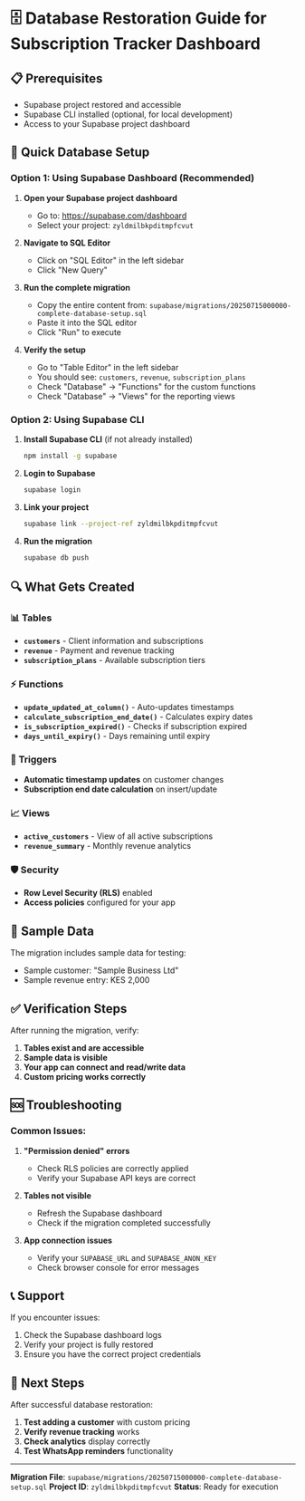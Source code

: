 # 🗄️ Database Restoration Guide for Subscription Tracker Dashboard

## 📋 Prerequisites
- Supabase project restored and accessible
- Supabase CLI installed (optional, for local development)
- Access to your Supabase project dashboard

## 🚀 Quick Database Setup

### Option 1: Using Supabase Dashboard (Recommended)

1. **Open your Supabase project dashboard**
   - Go to: https://supabase.com/dashboard
   - Select your project: `zyldmilbkpditmpfcvut`

2. **Navigate to SQL Editor**
   - Click on "SQL Editor" in the left sidebar
   - Click "New Query"

3. **Run the complete migration**
   - Copy the entire content from: `supabase/migrations/20250715000000-complete-database-setup.sql`
   - Paste it into the SQL editor
   - Click "Run" to execute

4. **Verify the setup**
   - Go to "Table Editor" in the left sidebar
   - You should see: `customers`, `revenue`, `subscription_plans`
   - Check "Database" → "Functions" for the custom functions
   - Check "Database" → "Views" for the reporting views

### Option 2: Using Supabase CLI

1. **Install Supabase CLI** (if not already installed)
   ```bash
   npm install -g supabase
   ```

2. **Login to Supabase**
   ```bash
   supabase login
   ```

3. **Link your project**
   ```bash
   supabase link --project-ref zyldmilbkpditmpfcvut
   ```

4. **Run the migration**
   ```bash
   supabase db push
   ```

## 🔍 What Gets Created

### 📊 Tables
- **`customers`** - Client information and subscriptions
- **`revenue`** - Payment and revenue tracking
- **`subscription_plans`** - Available subscription tiers

### ⚡ Functions
- **`update_updated_at_column()`** - Auto-updates timestamps
- **`calculate_subscription_end_date()`** - Calculates expiry dates
- **`is_subscription_expired()`** - Checks if subscription expired
- **`days_until_expiry()`** - Days remaining until expiry

### 🔄 Triggers
- **Automatic timestamp updates** on customer changes
- **Subscription end date calculation** on insert/update

### 📈 Views
- **`active_customers`** - View of all active subscriptions
- **`revenue_summary`** - Monthly revenue analytics

### 🛡️ Security
- **Row Level Security (RLS)** enabled
- **Access policies** configured for your app

## 🧪 Sample Data
The migration includes sample data for testing:
- Sample customer: "Sample Business Ltd"
- Sample revenue entry: KES 2,000

## ✅ Verification Steps

After running the migration, verify:

1. **Tables exist and are accessible**
2. **Sample data is visible**
3. **Your app can connect and read/write data**
4. **Custom pricing works correctly**

## 🆘 Troubleshooting

### Common Issues:

1. **"Permission denied" errors**
   - Check RLS policies are correctly applied
   - Verify your Supabase API keys are correct

2. **Tables not visible**
   - Refresh the Supabase dashboard
   - Check if the migration completed successfully

3. **App connection issues**
   - Verify your `SUPABASE_URL` and `SUPABASE_ANON_KEY`
   - Check browser console for error messages

## 📞 Support

If you encounter issues:
1. Check the Supabase dashboard logs
2. Verify your project is fully restored
3. Ensure you have the correct project credentials

## 🎯 Next Steps

After successful database restoration:
1. **Test adding a customer** with custom pricing
2. **Verify revenue tracking** works
3. **Check analytics** display correctly
4. **Test WhatsApp reminders** functionality

---

**Migration File**: `supabase/migrations/20250715000000-complete-database-setup.sql`
**Project ID**: `zyldmilbkpditmpfcvut`
**Status**: Ready for execution
